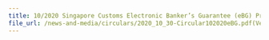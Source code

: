 ```yaml
---
title: 10/2020 Singapore Customs Electronic Banker’s Guarantee (eBG) Programme 
file_url: /news-and-media/circulars/2020_10_30-Circular102020eBG.pdf(Ver2).pdf
--- 
```

